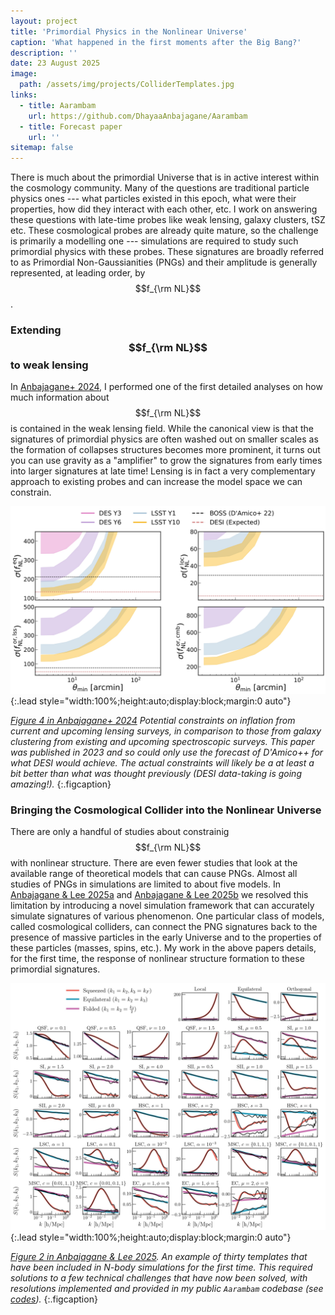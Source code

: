 ```yaml
---
layout: project
title: 'Primordial Physics in the Nonlinear Universe'
caption: 'What happened in the first moments after the Big Bang?'
description: ''
date: 23 August 2025
image: 
  path: /assets/img/projects/ColliderTemplates.jpg
links:
  - title: Aarambam
    url: https://github.com/DhayaaAnbajagane/Aarambam
  - title: Forecast paper
    url: ''
sitemap: false
---
```


There is much about the primordial Universe that is in active interest within the cosmology community. Many of the questions are traditional particle physics ones --- what particles existed in this epoch, what were their properties, how did they interact with each other, etc. I work on answering these questions with late-time probes like weak lensing, galaxy clusters, tSZ etc. These cosmological probes are already quite mature, so the challenge is primarily a modelling one --- simulations are required to study such primordial physics with these probes. These signatures are broadly referred to as Primordial Non-Gaussianities (PNGs) and their amplitude is generally represented, at leading order, by $$f_{\rm NL}$$.


### Extending $$f_{\rm NL}$$ to weak lensing


In [Anbajagane+ 2024](https://arxiv.org/abs/2310.02349), I performed one of the first detailed analyses on how much information about $$f_{\rm NL}$$ is contained in the weak lensing field. While the canonical view is that the signatures of primordial physics are often washed out on smaller scales as the formation of collapses structures becomes more prominent, it turns out you can use gravity as a "amplifier" to grow the signatures from early times into larger signatures at late time! Lensing is in fact a very complementary approach to existing probes and can increase the model space we can constrain.

![](/assets/img/projects/PNGSingleFieldconstraints.jpg){:.lead style="width:100%;height:auto;display:block;margin:0 auto"}

*[Figure 4 in Anbajagane+ 2024](https://arxiv.org/abs/2310.02349) Potential constraints on inflation from current and upcoming lensing surveys, in comparison to those from galaxy clustering from existing and upcoming spectroscopic surveys. This paper was published in 2023 and so could only use the forecast of D'Amico++ for what DESI would achieve. The actual constraints will likely be a at least a bit better than what was thought previously (DESI data-taking is going amazing!).*
{:.figcaption}


### Bringing the Cosmological Collider into the Nonlinear Universe

There are only a handful of studies about constrainig $$f_{\rm NL}$$ with nonlinear structure. There are even fewer studies that look at the available range of theoretical models that can cause PNGs. Almost all studies of PNGs in simulations are limited to about five models. In [Anbajagane & Lee 2025a]() and [Anbajagane & Lee 2025b]() we resolved this limitation by introducing a novel simulation framework that can accurately simulate signatures of various phenomenon. One particular class of models, called cosmological colliders, can connect the PNG signatures back to the presence of massive particles in the early Universe and to the properties of these particles (masses, spins, etc.). My work in the above papers details, for the first time, the response of nonlinear structure formation to these primordial signatures. 

![](/assets/img/projects/ColliderTemplates.jpg){:.lead style="width:100%;height:auto;display:block;margin:0 auto"}


*[Figure 2 in Anbajagane & Lee 2025](). An example of thirty templates that have been included in N-body simulations for the first time. This required solutions to a few technical challenges that have now been solved, with resolutions implemented and provided in my public `Aarambam` codebase (see [codes](/code.md)).*
{:.figcaption}